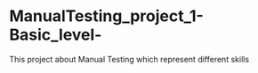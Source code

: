 # ManualTesting_project_1-Basic_level-
This project about Manual Testing which represent different skills 
